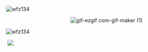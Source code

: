 ⠀⠀⠀⠀⠀⠀⠀⠀⠀⠀⠀![wfz134](https://github.com/user-attachments/assets/4b757f4d-428f-4bfa-acf3-bbe4cd341754)

 
⠀⠀⠀⠀⠀⠀⠀⠀⠀⠀⠀⠀⠀⠀⠀⠀⠀⠀⠀⠀⠀⠀⠀⠀⠀⠀⠀⠀![gif-ezgif com-gif-maker (1)](https://github.com/user-attachments/assets/03217553-3b66-4832-9922-4b3b19d9acdb)

⠀⠀⠀⠀⠀⠀⠀⠀⠀⠀⠀![wfz134](https://github.com/user-attachments/assets/4b757f4d-428f-4bfa-acf3-bbe4cd341754)

⠀⠀⠀⠀⠀⠀⠀⠀⠀⠀⠀ ![](https://komarev.com/ghpvc/?username=20waystokillsomeone&color=d8a48f&label=freakshow&style=plastic&abbreviated=true)
